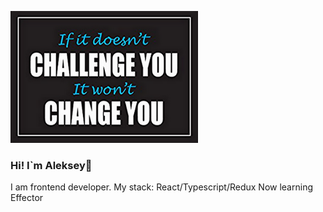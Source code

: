![Header](https://github.com/Lelik7777/lelik7777/blob/main/assets/for%20github_300_200.png)
### Hi! I`m Aleksey👋
I am frontend developer.
My stack: React/Typescript/Redux
Now learning Effector 
